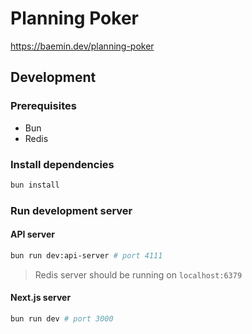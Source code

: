 # Planning Poker

https://baemin.dev/planning-poker

## Development

### Prerequisites

- Bun
- Redis

### Install dependencies

```bash
bun install
```

### Run development server

#### API server

```bash
bun run dev:api-server # port 4111
```

> Redis server should be running on `localhost:6379`

#### Next.js server

```bash
bun run dev # port 3000
```
